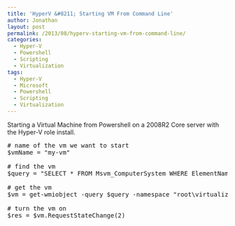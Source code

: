 ```yaml
---
title: 'HyperV &#8211; Starting VM From Command Line'
author: Jonathan
layout: post
permalink: /2013/08/hyperv-starting-vm-from-command-line/
categories:
  - Hyper-V
  - Powershell
  - Scripting
  - Virtualization
tags:
  - Hyper-V
  - Microsoft
  - Powershell
  - Scripting
  - Virtualization
---
```

Starting a Virtual Machine from Powershell on a 2008R2 Core server with the Hyper-V role install.

<pre class="brush: powershell; title: ; notranslate" title=""># name of the vm we want to start
$vmName = "my-vm"
 
# find the vm
$query = "SELECT * FROM Msvm_ComputerSystem WHERE ElementName='" + $VMName + "'"

# get the vm
$vm = get-wmiobject -query $query -namespace "root\virtualization" -computername "."
 
# turn the vm on 
$res = $vm.RequestStateChange(2)
</pre>